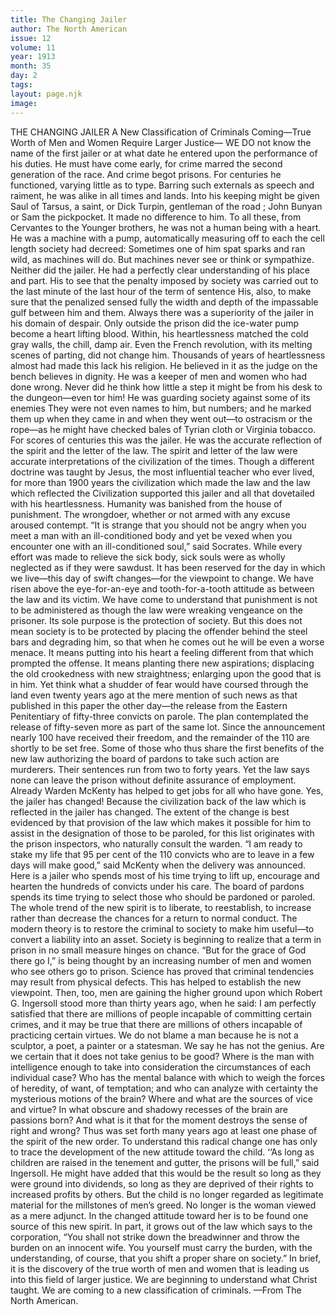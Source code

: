```yaml
---
title: The Changing Jailer
author: The North American
issue: 12
volume: 11
year: 1913
month: 35
day: 2
tags:
layout: page.njk
image:
---
```

THE CHANGING JAILER    A New Classification of Criminals Coming—True Worth of Men and Women Require Larger Justice—    WE DO not know the name of the first jailer or at what date he entered upon the performance of his duties. He must have come early, for crime marred the second generation of the race. And crime begot prisons.    For centuries he functioned, varying little as to type. Barring such externals as speech and raiment, he was alike in all times and lands. Into his keeping might be given Saul of Tarsus, a saint, or Dick Turpin, gentleman of the road ; John Bunyan or Sam the pickpocket. It made no difference to him. To all these, from Cervantes to the Younger brothers, he was not a human being with a heart. He was a machine with a pump, automatically measuring off to each the cell length society had decreed: Sometimes one of him spat sparks and ran wild, as machines will do. But machines never see or think or sympathize. Neither did the jailer. He had a perfectly clear understanding of his place and part. His to see that the penalty imposed by society was carried out to the last minute of the last hour of the term of sentence His, also, to make sure that the penalized sensed fully the width and depth of the impassable gulf between him and them. Always there was a superiority of the jailer in his domain of despair.   Only outside the prison did the ice-water pump become a heart lifting blood. Within, his heartlessness matched the cold gray walls, the chill, damp air. Even the French revolution, with its melting scenes of parting, did not change him. Thousands of years of heartlessness almost had made this lack his religion. He believed in it as the judge on the bench believes in dignity.    He was a keeper of men and women who had done wrong. Never did he think how little a step it might be from his desk to the dungeon—even tor him! He was guarding society against some of its enemies They were not even names to him, but numbers; and he marked them up when they came in and when they went out—to ostracism or the rope—as he might have checked bales of Tyrian cloth or Virginia tobacco.    For scores of centuries this was the jailer.    He was the accurate reflection of the spirit and the letter of the law.    The spirit and letter of the law were accurate interpretations of the civilization of the times.    Though a different doctrine was taught by Jesus, the most influential teacher who ever lived, for more than 1900 years the civilization which made the law and the law which reflected the Civilization supported this jailer and all that dovetailed with his heartlessness. Humanity was banished from the house of punishment.   The wrongdoer, whether or not armed with any excuse aroused contempt. “It is strange that you should not be angry when you meet a man with an ill-conditioned body and yet be vexed when you encounter one with an ill-conditioned soul,” said Socrates. While every effort was made to relieve the sick body, sick souls were as wholly neglected as if they were sawdust.    It has been reserved for the day in which we live—this day of swift changes—for the viewpoint to change. We have risen above the eye-for-an-eye and tooth-for-a-tooth attitude as between the law and its victim. We have come to understand that punishment is not to be administered as though the law were wreaking vengeance on the prisoner.    Its sole purpose is the protection of society. But this does not mean society is to be protected by placing the offender behind the steel bars and degrading him, so that when he comes out he will be even a worse menace.    It means putting into his heart a feeling different from that which prompted the offense. It means planting there new aspirations; displacing the old crookedness with new straightness; enlarging upon the good that is in him.    Yet think what a shudder of fear would have coursed through the land even twenty years ago at the mere mention of such news as that published in this paper the other day—the release from the Eastern Penitentiary of fifty-three convicts on parole. The plan contemplated the release of fifty-seven more as part of the same lot. Since the announcement nearly 100 have received their freedom, and the remainder of the 110 are shortly to be set free.    Some of those who thus share the first benefits of the new law authorizing the board of pardons to take such action are murderers. Their sentences run from two to forty years. Yet the law says none can leave the prison without definite assurance of employment. Already Warden McKenty has helped to get jobs for all who have gone.    Yes, the jailer has changed! Because the civilization back of the law which is reflected in the jailer has changed. The extent of the change is best evidenced by that provision of the law which makes it possible for him to assist in the designation of those to be paroled, for this list originates with the prison inspectors, who naturally consult the warden.    “I am ready to stake my life that 95 per cent of the 110 convicts who are to leave in a few days will make good,” said McKenty when the delivery was announced.    Here is a jailer who spends most of his time trying to lift up, encourage and hearten the hundreds of convicts under his care. The board of pardons spends its time trying to select those who should be pardoned or paroled. The whole trend of the new spirit is to liberate, to reestablish, to increase rather than decrease the chances for a return to normal conduct. The modern theory is to restore the criminal to society to make him useful—to convert a liability into an asset.    Society is beginning to realize that a term in prison in no small measure hinges on chance. “But for the grace of God there go I,” is being thought by an increasing number of men and women who see others go to prison. Science has proved that criminal tendencies may result from physical defects. This has helped to establish the new viewpoint. Then, too, men are gaining the higher ground upon which Robert G. Ingersoll stood more than thirty years ago, when he said:    I am perfectly satisfied that there are millions of people incapable of committing certain crimes, and it may be true that there are millions of others incapable of practicing certain virtues. We do not blame a man because he is not a sculptor, a poet, a painter or a statesman. We say he has not the genius. Are we certain that it does not take genius to be good? Where is the man with intelligence enough to take into consideration the circumstances of each individual case? Who has the mental balance with which to weigh the forces of heredity, of want, of temptation; and who can analyze with certainty the mysterious motions of the brain? Where and what are the sources of vice and virtue? In what obscure and shadowy recesses of the brain are passions born? And what is it that for the moment destroys the sense of right and wrong?    Thus was set forth many years ago at least one phase of the spirit of the new order. To understand this radical change one has only to trace the development of the new attitude toward the child. ‘‘As long as children are raised in the tenement and gutter, the prisons will be full,” said Ingersoll. He might have added that this would be the result so long as they were ground into dividends, so long as they are deprived of their rights to increased profits by others. But the child is no longer regarded as legitimate material for the millstones of men’s greed.    No longer is the woman viewed as a mere adjunct. In the changed attitude toward her is to be found one source of this new spirit. In part, it grows out of the law which says to the corporation, “You shall not strike down the breadwinner and throw the burden on an innocent wife. You yourself must carry the burden, with the understanding, of course, that you shift a proper share on society.”    In brief, it is the discovery of the true worth of men and women that is leading us into this field of larger justice. We are beginning to understand what Christ taught. We are coming to a new classification of criminals. —From The North American. 




